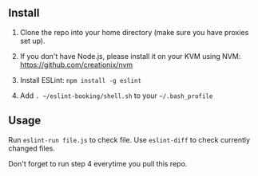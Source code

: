 ## Install

1. Clone the repo into your home directory (make sure you have proxies set up).

2. If you don't have Node.js, please install it on your KVM using NVM: https://github.com/creationix/nvm

3. Install ESLint: `npm install -g eslint`

4. Add `. ~/eslint-booking/shell.sh` to your `~/.bash_profile`

## Usage

Run `eslint-run file.js` to check file. Use `eslint-diff` to check currently changed files.

Don't forget to run step 4 everytime you pull this repo.
